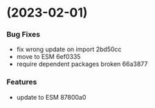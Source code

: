 #  (2023-02-01)


### Bug Fixes

* fix wrong update on import 2bd50cc
* move to ESM 6ef0335
* require dependent packages broken 66a3877


### Features

* update to ESM 87800a0



